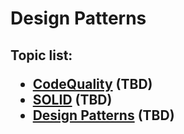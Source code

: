 <H1>Design Patterns</h1>

<h2>

Topic list:
* [CodeQuality](education%2FCodeQuality.md) (TBD)
* [SOLID](education%2FSOLID.md) (TBD)
* [Design Patterns](education%2FdesignPatterns.md) (TBD)

</h2>